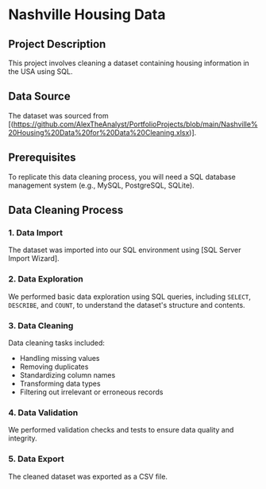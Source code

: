 # Nashville Housing Data 

## Project Description
This project involves cleaning a dataset containing housing information in the USA using SQL.

## Data Source
The dataset was sourced from [(https://github.com/AlexTheAnalyst/PortfolioProjects/blob/main/Nashville%20Housing%20Data%20for%20Data%20Cleaning.xlsx)]. 

## Prerequisites
To replicate this data cleaning process, you will need a SQL database management system (e.g., MySQL, PostgreSQL, SQLite).

## Data Cleaning Process

### 1. Data Import
The dataset was imported into our SQL environment using [SQL Server Import Wizard]. 

### 2. Data Exploration
We performed basic data exploration using SQL queries, including `SELECT`, `DESCRIBE`, and `COUNT`, to understand the dataset's structure and contents.

### 3. Data Cleaning
Data cleaning tasks included:
- Handling missing values
- Removing duplicates
- Standardizing column names
- Transforming data types
- Filtering out irrelevant or erroneous records

### 4. Data Validation
We performed validation checks and tests to ensure data quality and integrity.

### 5. Data Export
The cleaned dataset was exported as a CSV file. 
